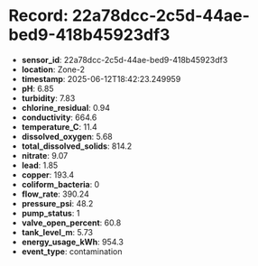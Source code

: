 # Record: 22a78dcc-2c5d-44ae-bed9-418b45923df3

- **sensor_id**: 22a78dcc-2c5d-44ae-bed9-418b45923df3
- **location**: Zone-2
- **timestamp**: 2025-06-12T18:42:23.249959
- **pH**: 6.85
- **turbidity**: 7.83
- **chlorine_residual**: 0.94
- **conductivity**: 664.6
- **temperature_C**: 11.4
- **dissolved_oxygen**: 5.68
- **total_dissolved_solids**: 814.2
- **nitrate**: 9.07
- **lead**: 1.85
- **copper**: 193.4
- **coliform_bacteria**: 0
- **flow_rate**: 390.24
- **pressure_psi**: 48.2
- **pump_status**: 1
- **valve_open_percent**: 60.8
- **tank_level_m**: 5.73
- **energy_usage_kWh**: 954.3
- **event_type**: contamination